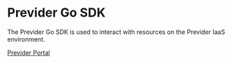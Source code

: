 # Previder Go SDK

The Previder Go SDK is used to interact with resources on the Previder IaaS environment. 

[Previder Portal](https://portal.previder.nl)

